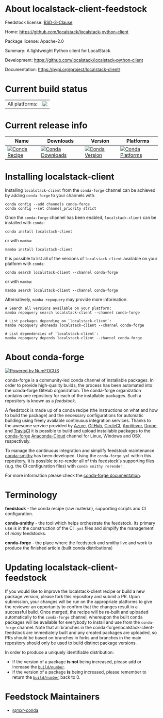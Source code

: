 About localstack-client-feedstock
=================================

Feedstock license: [BSD-3-Clause](https://github.com/conda-forge/localstack-client-feedstock/blob/main/LICENSE.txt)

Home: https://github.com/localstack/localstack-python-client

Package license: Apache-2.0

Summary: A lightweight Python client for LocalStack.

Development: https://github.com/localstack/localstack-python-client

Documentation: https://pypi.org/project/localstack-client/

Current build status
====================


<table><tr><td>All platforms:</td>
    <td>
      <a href="https://dev.azure.com/conda-forge/feedstock-builds/_build/latest?definitionId=7815&branchName=main">
        <img src="https://dev.azure.com/conda-forge/feedstock-builds/_apis/build/status/localstack-client-feedstock?branchName=main">
      </a>
    </td>
  </tr>
</table>

Current release info
====================

| Name | Downloads | Version | Platforms |
| --- | --- | --- | --- |
| [![Conda Recipe](https://img.shields.io/badge/recipe-localstack--client-green.svg)](https://anaconda.org/conda-forge/localstack-client) | [![Conda Downloads](https://img.shields.io/conda/dn/conda-forge/localstack-client.svg)](https://anaconda.org/conda-forge/localstack-client) | [![Conda Version](https://img.shields.io/conda/vn/conda-forge/localstack-client.svg)](https://anaconda.org/conda-forge/localstack-client) | [![Conda Platforms](https://img.shields.io/conda/pn/conda-forge/localstack-client.svg)](https://anaconda.org/conda-forge/localstack-client) |

Installing localstack-client
============================

Installing `localstack-client` from the `conda-forge` channel can be achieved by adding `conda-forge` to your channels with:

```
conda config --add channels conda-forge
conda config --set channel_priority strict
```

Once the `conda-forge` channel has been enabled, `localstack-client` can be installed with `conda`:

```
conda install localstack-client
```

or with `mamba`:

```
mamba install localstack-client
```

It is possible to list all of the versions of `localstack-client` available on your platform with `conda`:

```
conda search localstack-client --channel conda-forge
```

or with `mamba`:

```
mamba search localstack-client --channel conda-forge
```

Alternatively, `mamba repoquery` may provide more information:

```
# Search all versions available on your platform:
mamba repoquery search localstack-client --channel conda-forge

# List packages depending on `localstack-client`:
mamba repoquery whoneeds localstack-client --channel conda-forge

# List dependencies of `localstack-client`:
mamba repoquery depends localstack-client --channel conda-forge
```


About conda-forge
=================

[![Powered by
NumFOCUS](https://img.shields.io/badge/powered%20by-NumFOCUS-orange.svg?style=flat&colorA=E1523D&colorB=007D8A)](https://numfocus.org)

conda-forge is a community-led conda channel of installable packages.
In order to provide high-quality builds, the process has been automated into the
conda-forge GitHub organization. The conda-forge organization contains one repository
for each of the installable packages. Such a repository is known as a *feedstock*.

A feedstock is made up of a conda recipe (the instructions on what and how to build
the package) and the necessary configurations for automatic building using freely
available continuous integration services. Thanks to the awesome service provided by
[Azure](https://azure.microsoft.com/en-us/services/devops/), [GitHub](https://github.com/),
[CircleCI](https://circleci.com/), [AppVeyor](https://www.appveyor.com/),
[Drone](https://cloud.drone.io/welcome), and [TravisCI](https://travis-ci.com/)
it is possible to build and upload installable packages to the
[conda-forge](https://anaconda.org/conda-forge) [Anaconda-Cloud](https://anaconda.org/)
channel for Linux, Windows and OSX respectively.

To manage the continuous integration and simplify feedstock maintenance
[conda-smithy](https://github.com/conda-forge/conda-smithy) has been developed.
Using the ``conda-forge.yml`` within this repository, it is possible to re-render all of
this feedstock's supporting files (e.g. the CI configuration files) with ``conda smithy rerender``.

For more information please check the [conda-forge documentation](https://conda-forge.org/docs/).

Terminology
===========

**feedstock** - the conda recipe (raw material), supporting scripts and CI configuration.

**conda-smithy** - the tool which helps orchestrate the feedstock.
                   Its primary use is in the construction of the CI ``.yml`` files
                   and simplify the management of *many* feedstocks.

**conda-forge** - the place where the feedstock and smithy live and work to
                  produce the finished article (built conda distributions)


Updating localstack-client-feedstock
====================================

If you would like to improve the localstack-client recipe or build a new
package version, please fork this repository and submit a PR. Upon submission,
your changes will be run on the appropriate platforms to give the reviewer an
opportunity to confirm that the changes result in a successful build. Once
merged, the recipe will be re-built and uploaded automatically to the
`conda-forge` channel, whereupon the built conda packages will be available for
everybody to install and use from the `conda-forge` channel.
Note that all branches in the conda-forge/localstack-client-feedstock are
immediately built and any created packages are uploaded, so PRs should be based
on branches in forks and branches in the main repository should only be used to
build distinct package versions.

In order to produce a uniquely identifiable distribution:
 * If the version of a package **is not** being increased, please add or increase
   the [``build/number``](https://docs.conda.io/projects/conda-build/en/latest/resources/define-metadata.html#build-number-and-string).
 * If the version of a package **is** being increased, please remember to return
   the [``build/number``](https://docs.conda.io/projects/conda-build/en/latest/resources/define-metadata.html#build-number-and-string)
   back to 0.

Feedstock Maintainers
=====================

* [@mxr-conda](https://github.com/mxr-conda/)

